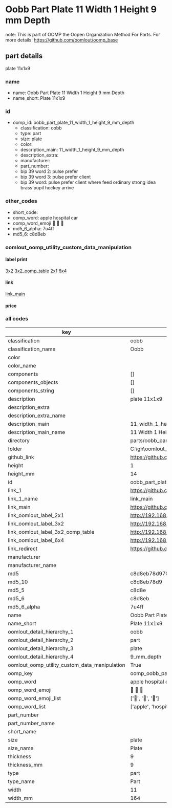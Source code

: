# Oobb Part Plate 11 Width 1 Height 9 mm Depth  

note: This is part of OOMP the Oopen Organization Method For Parts. For more details: https://github.com/oomlout/oomp_base

##  part details
  



plate 11x1x9



### name
* name: Oobb Part Plate 11 Width 1 Height 9 mm Depth
* name_short: Plate 11x1x9 
### id
* oomp_id: oobb_part_plate_11_width_1_height_9_mm_depth
  * classification: oobb
  * type: part
  * size: plate
  * color: 
  * description_main: 11_width_1_height_9_mm_depth
  * description_extra: 
  * manufacturer: 
  * part_number: 
  * bip 39 word 2: pulse prefer
  * bip 39 word 3: pulse prefer client
  * bip 39 word: pulse prefer client where feed ordinary strong idea brass pupil hockey arrive

### other_codes
* short_code: 
* oomp_word: apple hospital car
* oomp_word_emoji :apple: :hospital: :car:
* md5_6_alpha: 7u4ff
* md5_6: c8d8eb






### oomlout_oomp_utility_custom_data_manipulation
#### label print
[3x2](http://192.168.1.245:1112/?label=oomp%207u4ff)
[3x2_oomp_table](http://192.168.1.108:1112/?label=oomp%207u4ff)
[2x1](http://192.168.1.242:1112/?label=oomp%207u4ff)
[6x4](http://192.168.1.55:1112/?label=oomp%207u4ff)    

#### link

[link_main](https://github.com/oomlout/oomlout_oobb_version_4_generated_parts/tree/main/navigation_oomp/oobb/part/plate/11_width_1_height_9_mm_depth/part)                              

#### price







### all codes 
| key | value |  
| --- | --- |  
| classification | oobb |  
| classification_name | Oobb |  
| color |  |  
| color_name |  |  
| components | [] |  
| components_objects | [] |  
| components_string | [] |  
| description | plate 11x1x9 |  
| description_extra |  |  
| description_extra_name |  |  
| description_main | 11_width_1_height_9_mm_depth |  
| description_main_name | 11 Width 1 Height 9 mm Depth |  
| directory | parts/oobb_part_plate_11_width_1_height_9_mm_depth |  
| folder | C:\gh\oomlout_oobb_version_4_generated_parts\parts\oobb_part_plate_11_width_1_height_9_mm_depth |  
| github_link | https://github.com/oomlout/oomlout_oomp_part_src/tree/main/parts/oobb_part_plate_11_width_1_height_9_mm_depth |  
| height | 1 |  
| height_mm | 14 |  
| id | oobb_part_plate_11_width_1_height_9_mm_depth |  
| link_1 | https://github.com/oomlout/oomlout_oobb_version_4_generated_parts/tree/main/navigation_oomp/oobb/part/plate/11_width_1_height_9_mm_depth/part |  
| link_1_name | link_main |  
| link_main | https://github.com/oomlout/oomlout_oobb_version_4_generated_parts/tree/main/navigation_oomp/oobb/part/plate/11_width_1_height_9_mm_depth/part |  
| link_oomlout_label_2x1 | http://192.168.1.242:1112/?label=oomp%207u4ff |  
| link_oomlout_label_3x2 | http://192.168.1.245:1112/?label=oomp%207u4ff |  
| link_oomlout_label_3x2_oomp_table | http://192.168.1.108:1112/?label=oomp%207u4ff |  
| link_oomlout_label_6x4 | http://192.168.1.55:1112/?label=oomp%207u4ff |  
| link_redirect | https://github.com/oomlout/oomlout_oobb_version_4_generated_parts/tree/main/parts/oobb_plate_11_01_09 |  
| manufacturer |  |  
| manufacturer_name |  |  
| md5 | c8d8eb78d9707ae6712a5fa455aa756c |  
| md5_10 | c8d8eb78d9 |  
| md5_5 | c8d8e |  
| md5_6 | c8d8eb |  
| md5_6_alpha | 7u4ff |  
| name | Oobb Part Plate 11 Width 1 Height 9 mm Depth |  
| name_short | Plate 11x1x9  |  
| oomlout_detail_hierarchy_1 | oobb |  
| oomlout_detail_hierarchy_2 | part |  
| oomlout_detail_hierarchy_3 | plate |  
| oomlout_detail_hierarchy_4 | 9_mm_depth |  
| oomlout_oomp_utility_custom_data_manipulation | True |  
| oomp_key | oomp_oobb_part_plate_11_width_1_height_9_mm_depth |  
| oomp_word | apple hospital car |  
| oomp_word_emoji | :apple: :hospital: :car: |  
| oomp_word_emoji_list | [':apple:', ':hospital:', ':car:'] |  
| oomp_word_list | ['apple', 'hospital', 'car'] |  
| part_number |  |  
| part_number_name |  |  
| short_name |  |  
| size | plate |  
| size_name | Plate |  
| thickness | 9 |  
| thickness_mm | 9 |  
| type | part |  
| type_name | Part |  
| width | 11 |  
| width_mm | 164 |  
